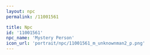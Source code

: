 ```yaml
---
layout: npc
permalink: /11001561

title: Npc
id: '11001561'
npc_name: 'Mystery Person'
icon_url: 'portrait/npc/11001561_m_unknownman2_p.png'
---
```


